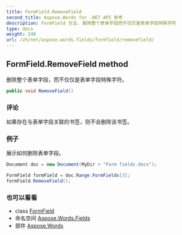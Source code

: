 ```yaml
---
title: FormField.RemoveField
second_title: Aspose.Words for .NET API 参考
description: FormField 方法. 删除整个表单字段而不仅仅是表单字段特殊字符
type: docs
weight: 240
url: /zh/net/aspose.words.fields/formfield/removefield/
---
```

## FormField.RemoveField method

删除整个表单字段，而不仅仅是表单字段特殊字符。

```csharp
public void RemoveField()
```

### 评论

如果存在与表单字段关联的书签，则不会删除该书签。

### 例子

展示如何删除表单字段。

```csharp
Document doc = new Document(MyDir + "Form fields.docx");

FormField formField = doc.Range.FormFields[3];
formField.RemoveField();
```

### 也可以看看

* class [FormField](../)
* 命名空间 [Aspose.Words.Fields](../../formfield/)
* 部件 [Aspose.Words](../../../)


